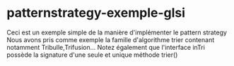 # patternstrategy-exemple-glsi
Ceci est un exemple simple de la manière d'implémenter le pattern strategy 
Nous avons pris comme exemple la famille d'algorithme trier contenant notamment Tribulle,Trifusion...
Notez également que l'interface inTri possède la signature d'une seule et unique méthode trier()
